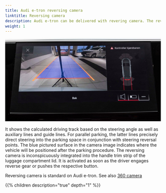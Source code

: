 ```yaml
---
title: Audi e-tron reversing camera
linktitle: Reversing camera
description: Audi e-tron can be delivered with revering camera. The reversing camera simplifies maneuvering by showing the zone behind the vehicle on the MMI display.
weight: 1
---
```


![Reversing camera](rearviewcamera.jpg "Reversing camera")

 It shows the calculated driving track based on the steering angle as well as auxiliary lines and guide lines. For parallel parking, the latter lines precisely direct steering into the parking space in conjunction with steering reversal points. The blue pictured surface in the camera image indicates where the vehicle will be positioned after the parking procedure. The reversing camera is inconspicuously integrated into the handle trim strip of the luggage compartment lid. It is activated as soon as the driver engages reverse gear or pushes the respective button.

Reversing camera is standard on Audi e-tron. See also [360 camera](../360camera/)

{{% children description="true" depth="1" %}}
